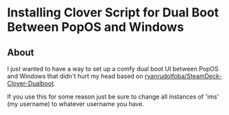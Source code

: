 # Installing Clover Script for Dual Boot Between PopOS and Windows 

## About

I just wanted to have a way to set up a comfy dual boot UI between PopOS and Windows that didn't hurt my head based on [ryanrudolfoba/SteamDeck-Clover-Dualboot](https://github.com/ryanrudolfoba/SteamDeck-Clover-dualboot).

If you use this for some reason just be sure to change all instances of 'ims' (my username) to whatever username you have.
